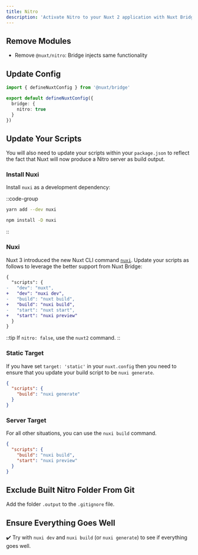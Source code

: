 ```yaml
---
title: Nitro
description: 'Activate Nitro to your Nuxt 2 application with Nuxt Bridge.'
---
```


## Remove Modules

- Remove `@nuxt/nitro`: Bridge injects same functionality

## Update Config

```ts [nuxt.config.ts]
import { defineNuxtConfig } from '@nuxt/bridge'

export default defineNuxtConfig({
  bridge: {
    nitro: true
  }
})
```

## Update Your Scripts

You will also need to update your scripts within your `package.json` to reflect the fact that Nuxt will now produce a Nitro server as build output.

### Install Nuxi

Install `nuxi` as a development dependency:

::code-group

```bash [yarn]
yarn add --dev nuxi
```

```bash [npm]
npm install -D nuxi
```

::

### Nuxi

Nuxt 3 introduced the new Nuxt CLI command [`nuxi`](/docs/api/commands/add). Update your scripts as follows to leverage the better support from Nuxt Bridge:

```diff
{
  "scripts": {
-   "dev": "nuxt",
+   "dev": "nuxi dev",
-   "build": "nuxt build",
+   "build": "nuxi build",
-   "start": "nuxt start",
+   "start": "nuxi preview"
  }
}
```

::tip
If `nitro: false`, use the `nuxt2` command.
::

### Static Target

If you have set `target: 'static'` in your `nuxt.config` then you need to ensure that you update your build script to be `nuxi generate`.

```json [package.json]
{
  "scripts": {
    "build": "nuxi generate"
  }
}
```

### Server Target

For all other situations, you can use the `nuxi build` command.

```json [package.json]
{
  "scripts": {
    "build": "nuxi build",
    "start": "nuxi preview"
  }
}
```

## Exclude Built Nitro Folder From Git

Add the folder `.output` to the `.gitignore` file.

## Ensure Everything Goes Well

✔️ Try with `nuxi dev` and `nuxi build` (or `nuxi generate`) to see if everything goes well.
